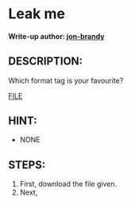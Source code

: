 # Leak me
#### Write-up author: [jon-brandy](https://github.com/jon-brandy)
## DESCRIPTION:
Which format tag is your favourite?

[FILE](https://github.com/Bread-Yolk/ctflearnwu/blob/d86503045d9e9e6cdcd3ea2f547b8f04697c0dc9/Assets/Binex/Leak%20me/task.tar.gz)

## HINT:
- NONE
## STEPS:
1. First, download the file given.
2. Next, 
